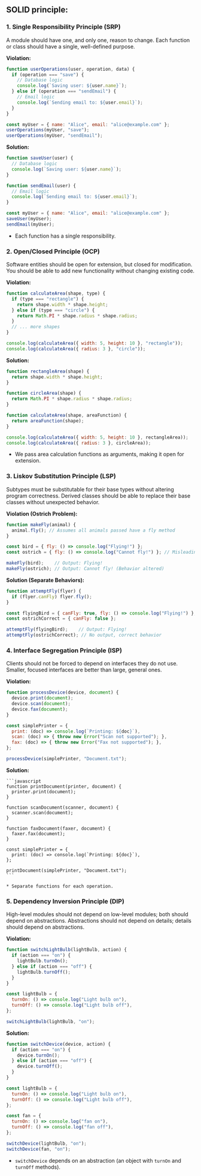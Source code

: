 ## SOLID principle:



### **1. Single Responsibility Principle (SRP)**

A module should have one, and only one, reason to change. Each function or class should have a single, well-defined purpose.

**Violation:**

  ```javascript
  function userOperations(user, operation, data) {
    if (operation === "save") {
      // Database logic
      console.log(`Saving user: ${user.name}`);
    } else if (operation === "sendEmail") {
      // Email logic
      console.log(`Sending email to: ${user.email}`);
    }
  }

  const myUser = { name: "Alice", email: "alice@example.com" };
  userOperations(myUser, "save");
  userOperations(myUser, "sendEmail");
  ```

**Solution:**

  ```javascript
  function saveUser(user) {
    // Database logic
    console.log(`Saving user: ${user.name}`);
  }

  function sendEmail(user) {
    // Email logic
    console.log(`Sending email to: ${user.email}`);
  }

  const myUser = { name: "Alice", email: "alice@example.com" };
  saveUser(myUser);
  sendEmail(myUser);
  ```

  * Each function has a single responsibility.

### **2. Open/Closed Principle (OCP)**

Software entities should be open for extension, but closed for modification. You should be able to add new functionality without changing existing code.

**Violation:**

  ```javascript
  function calculateArea(shape, type) {
    if (type === "rectangle") {
      return shape.width * shape.height;
    } else if (type === "circle") {
      return Math.PI * shape.radius * shape.radius;
    }
    // ... more shapes
  }

  console.log(calculateArea({ width: 5, height: 10 }, "rectangle"));
  console.log(calculateArea({ radius: 3 }, "circle"));
  ```

**Solution:**

  ```javascript
  function rectangleArea(shape) {
    return shape.width * shape.height;
  }

  function circleArea(shape) {
    return Math.PI * shape.radius * shape.radius;
  }

  function calculateArea(shape, areaFunction) {
    return areaFunction(shape);
  }

  console.log(calculateArea({ width: 5, height: 10 }, rectangleArea));
  console.log(calculateArea({ radius: 3 }, circleArea));
  ```

  * We pass area calculation functions as arguments, making it open for extension.

### **3. Liskov Substitution Principle (LSP)**
Subtypes must be substitutable for their base types without altering program correctness. Derived classes should be able to replace their base classes without unexpected behavior.

**Violation (Ostrich Problem):**

```javascript
function makeFly(animal) {
  animal.fly(); // Assumes all animals passed have a fly method
}

const bird = { fly: () => console.log("Flying!") };
const ostrich = { fly: () => console.log("Cannot fly!") }; // Misleading

makeFly(bird);    // Output: Flying!
makeFly(ostrich); // Output: Cannot fly! (Behavior altered)
```

**Solution (Separate Behaviors):**

```javascript
function attemptFly(flyer) {
  if (flyer.canFly) flyer.fly();
}

const flyingBird = { canFly: true, fly: () => console.log("Flying!") };
const ostrichCorrect = { canFly: false };

attemptFly(flyingBird);    // Output: Flying!
attemptFly(ostrichCorrect); // No output, correct behavior
```

### **4. Interface Segregation Principle (ISP)**
 
 Clients should not be forced to depend on interfaces they do not use. Smaller, focused interfaces are better than large, general ones.

 **Violation:**

  ```javascript
  function processDevice(device, document) {
    device.print(document);
    device.scan(document);
    device.fax(document);
  }

  const simplePrinter = {
    print: (doc) => console.log(`Printing: ${doc}`),
    scan: (doc) => { throw new Error("Scan not supported"); },
    fax: (doc) => { throw new Error("Fax not supported"); },
  };

  processDevice(simplePrinter, "Document.txt");
  ```

**Solution:**

    ```javascript
    function printDocument(printer, document) {
      printer.print(document);
    }

    function scanDocument(scanner, document) {
      scanner.scan(document);
    }

    function faxDocument(faxer, document) {
      faxer.fax(document);
    }

    const simplePrinter = {
      print: (doc) => console.log(`Printing: ${doc}`),
    };

    printDocument(simplePrinter, "Document.txt");
    ```

    * Separate functions for each operation.

### **5. Dependency Inversion Principle (DIP)**

High-level modules should not depend on low-level modules; both should depend on abstractions. Abstractions should not depend on details; details should depend on abstractions.

 **Violation:**

```javascript
function switchLightBulb(lightBulb, action) {
  if (action === "on") {
    lightBulb.turnOn();
  } else if (action === "off") {
    lightBulb.turnOff();
  }
}

const lightBulb = {
  turnOn: () => console.log("Light bulb on"),
  turnOff: () => console.log("Light bulb off"),
};

switchLightBulb(lightBulb, "on");
```

**Solution:**

```javascript
function switchDevice(device, action) {
  if (action === "on") {
    device.turnOn();
  } else if (action === "off") {
    device.turnOff();
  }
}

const lightBulb = {
  turnOn: () => console.log("Light bulb on"),
  turnOff: () => console.log("Light bulb off"),
};

const fan = {
  turnOn: () => console.log("fan on"),
  turnOff: () => console.log("fan off"),
};

switchDevice(lightBulb, "on");
switchDevice(fan, "on");
```

* `switchDevice` depends on an abstraction (an object with `turnOn` and `turnOff` methods).


